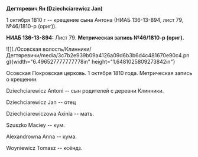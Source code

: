 **Дегтяревич Ян (Dziechciarewicz Jan)**

1 октября 1810 г -- крещение сына Антона (НИАБ 136-13-894, лист 79,
№46/1810-р (ориг)).

**НИАБ 136-13-894:** Лист 79. **Метрическая запись №46/1810-р (ориг).**

![](./Осовская волость/Клинники/Дегтяревичи/media/3c7b2e939b09a4126a09d6b3b6d4c481670e90c4.png){width="6.496527777777778in"
height="1.6481025809273842in"}

Осовская Покровская церковь. 1 октября 1810 года. Метрическая запись о
крещении.

Dziechciarewicz Antoni -- сын родителей с деревни Клинники.

Dziechciarewicz Jan -- отец

Dziechciarewiczowa Axinia -- мать.

Szuszko Maciey -- кум.

Alexandrowna Anna -- кума.

Woyniewicz Tomasz -- ксёндз.
